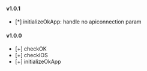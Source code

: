 #### v1.0.1
- [*] initializeOkApp: handle no apiconnection param

#### v1.0.0
- [+] checkOK
- [+] checkIOS
- [+] initializeOkApp
